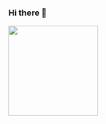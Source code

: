 ### Hi there 👋

<img height="180em" src="[https://github-readme-stats.vercel.app/api?username=christopher-spencer&show_icons=true&hide_border=true&&count_private=true&include_all_commits=true](https://github-readme-stats.vercel.app/api?username=christopher-spencer&show_icons=true&hide_border=true&&count_private=true&include_all_commits=true)" />

<!--
**christopher-spencer/christopher-spencer** is a ✨ _special_ ✨ repository because its `README.md` (this file) appears on your GitHub profile.

Here are some ideas to get you started:

- 🔭 I’m currently working on ...
- 🌱 I’m currently learning ...
- 👯 I’m looking to collaborate on ...
- 🤔 I’m looking for help with ...
- 💬 Ask me about ...
- 📫 How to reach me: ...
- 😄 Pronouns: ...
- ⚡ Fun fact: ...
-->
